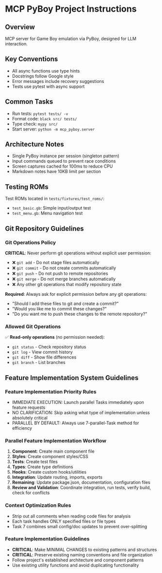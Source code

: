 # MCP PyBoy Project Instructions

## Overview

MCP server for Game Boy emulation via PyBoy, designed for LLM interaction.

## Key Conventions

- All async functions use type hints
- Docstrings follow Google style
- Error messages include recovery suggestions
- Tests use pytest with async support

## Common Tasks

- Run tests: `pytest tests/ -v`
- Format code: `black src/ tests/`
- Type check: `mypy src/`
- Start server: `python -m mcp_pyboy.server`

## Architecture Notes

- Single PyBoy instance per session (singleton pattern)
- Input commands queued to prevent race conditions
- Screen captures cached for 100ms to reduce CPU
- Markdown notes have 10KB limit per section

## Testing ROMs

Test ROMs located in `tests/fixtures/test_roms/`:

- `test_basic.gb`: Simple input/output test
- `test_menu.gb`: Menu navigation test

## Git Repository Guidelines

### Git Operations Policy

**CRITICAL**: Never perform git operations without explicit user permission:

- ❌ `git add` - Do not stage files automatically
- ❌ `git commit` - Do not create commits automatically  
- ❌ `git push` - Do not push to remote repositories
- ❌ `git merge` - Do not merge branches automatically
- ❌ Any other git operations that modify repository state

**Required**: Always ask for explicit permission before any git operations:
- "Should I add these files to git and create a commit?"
- "Would you like me to commit these changes?"
- "Do you want me to push these changes to the remote repository?"

### Allowed Git Operations

✅ **Read-only operations** (no permission needed):
- `git status` - Check repository status
- `git log` - View commit history
- `git diff` - Show file differences
- `git branch` - List branches

## Feature Implementation System Guidelines

### Feature Implementation Priority Rules

- IMMEDIATE EXECUTION: Launch parallel Tasks immediately upon feature requests
- NO CLARIFICATION: Skip asking what type of implementation unless absolutely critical
- PARALLEL BY DEFAULT: Always use 7-parallel-Task method for efficiency

### Parallel Feature Implementation Workflow

1. **Component**: Create main component file
2. **Styles**: Create component styles/CSS
3. **Tests**: Create test files
4. **Types**: Create type definitions
5. **Hooks**: Create custom hooks/utilities
6. **Integration**: Update routing, imports, exports
7. **Remaining**: Update package.json, documentation, configuration files
8. **Review and Validation**: Coordinate integration, run tests, verify build, check for conflicts

### Context Optimization Rules

- Strip out all comments when reading code files for analysis
- Each task handles ONLY specified files or file types
- Task 7 combines small config/doc updates to prevent over-splitting

### Feature Implementation Guidelines

- **CRITICAL**: Make MINIMAL CHANGES to existing patterns and structures
- **CRITICAL**: Preserve existing naming conventions and file organization
- Follow project's established architecture and component patterns
- Use existing utility functions and avoid duplicating functionality
